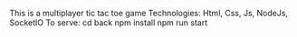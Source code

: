 This is a multiplayer tic tac toe game 
Technologies: Html, Css, Js, NodeJs, SocketIO
To serve: 
cd back
npm install
npm run start
